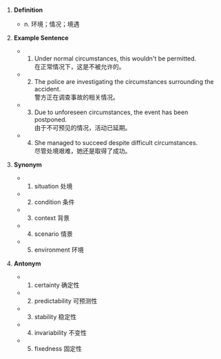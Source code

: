 1. **Definition**  
	- n. 环境；情况；境遇  

2. **Example Sentence**  
	- 1. Under normal circumstances, this wouldn't be permitted.  
		在正常情况下，这是不被允许的。  
	- 2. The police are investigating the circumstances surrounding the accident.  
		警方正在调查事故的相关情况。  
	- 3. Due to unforeseen circumstances, the event has been postponed.  
		由于不可预见的情况，活动已延期。  
	- 4. She managed to succeed despite difficult circumstances.  
		尽管处境艰难，她还是取得了成功。  

3. **Synonym**  
	- 1. situation 处境  
	- 2. condition 条件  
	- 3. context 背景  
	- 4. scenario 情景  
	- 5. environment 环境  

4. **Antonym**  
	- 1. certainty 确定性  
	- 2. predictability 可预测性  
	- 3. stability 稳定性  
	- 4. invariability 不变性  
	- 5. fixedness 固定性